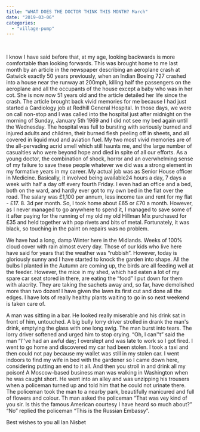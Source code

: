 ```yaml
---
title: "WHAT DOES THE DOCTOR THINK THIS MONTH? March"
date: "2019-03-06"
categories: 
  - "village-pump"
---
```


 

I know I have said before that, at my age, looking backwards is more comfortable than looking forwards. This was brought home to me last month by an article in the newspaper describing an aeroplane crash at Gatwick exactly 50 years previously, when an Indian Boeing 727 crashed into a house near the runway at 200mph, killing half the passengers on the aeroplane and all the occupants of the house except a baby who was in her cot. She is now now 51 years old and the article detailed her life since the crash. The article brought back vivid memories for me because I had just started a Cardiology job at Redhill General Hospital. In those days, we were on call non-stop and I was called into the hospital just after midnight on the morning of Sunday, January 5th 1969 and I did not see my bed again until the Wednesday. The hospital was full to bursting with seriously burned and injured adults and children, their burned flesh peeling off in sheets, and all covered in liquid mud and aviation fuel. My two most vivid memories are of the all-pervading acrid smell which still haunts me, and the large number of casualties who were beyond hope and died in spite of all our efforts. As a young doctor, the combination of shock, horror and an overwhelming sense of my failure to save these people whatever we did was a strong element in my formative years in my career. My actual job was as Senior House officer in Medicine. Basically, it involved being available24 hours a day, 7 days a week with half a day off every fourth Friday. I even had an office and a bed, both on the ward, and hardly ever got to my own bed in the flat over the road. The salary was £1,100 per annum, less income tax and rent for my flat - £17. 8. 3d per month. So, I took home about £65 or £70 a month. However, as I never managed to go anywhere to spend it, I managed to save some of it after paying for the running of my old my old Hillman Mix purchased for £35 and held together with pop rivets and bits of metal. Fortunately, it was black, so touching in the paint on repairs was no problem.

We have had a long, damp Winter here in the Midlands. Weeks of 100% cloud cover with rain almost every day. Those of our kids who live here have said for years that the weather was “rubbish”. However, today is gloriously sunny and I have started to knock the garden into shape. All the bulbs I planted in the Autumn are coming up, the birds are all feeding well at the feeder. However, the mice in my shed, which had eaten a lot of my spare car seat stored in there, are eating the “food” I put down for them with alacrity. They are taking the sachets away and, so far, have demolished more than two dozen! I have given the lawn its first cut and done all the edges. I have lots of really healthy plants waiting to go in so next weekend is taken care of.

A man was sitting in a bar. He looked really miserable and his drink sat in front of him, untouched. A big bully lorry driver strolled in drank the man's drink, emptying the glass with one long swig. The man burst into tears. The lorry driver softened and urged him to stop crying. “Oh, I can''t” said the man “I''ve had an awful day; I overslept and was late to work so I got fired. I went to go home and discovered my car had been stolen. I took a taxi and then could not pay because my wallet was still in my stolen car. I went indoors to find my wife in bed with the gardener so I came down here, considering putting an end to it all. And then you stroll in and drink all my poison! A Moscow-based business man was walking in Washington when he was caught short. He went into an alley and was unzipping his trousers when a policeman turned up and told him that he could not urinate there. The policeman took the man to a nearby park, beautifully manicured and full of flowers and colour. Th man asked the policeman “That was vey kind of you sir. Is this the famous American courtesy I have heard so much about?” “No” replied the policeman “This is the Russian Embassy”.

Best wishes to you all Ian Nisbet
